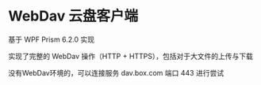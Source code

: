 WebDav 云盘客户端 
===========

基于 WPF Prism 6.2.0 实现 

实现了完整的 WebDav 操作（HTTP + HTTPS），包括对于大文件的上传与下载

没有WebDav环境的，可以连接服务 dav.box.com  端口 443 进行尝试